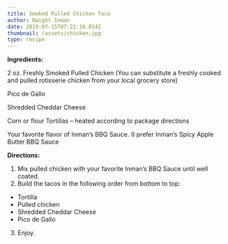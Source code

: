 ```yaml
---
title: Smoked Pulled Chicken Taco
author: Dwight Inman
date: 2019-07-15T07:22:19.814Z
thumbnail: /assets/chicken.jpg
type: recipe
---
```

**Ingredients:**

2 oz. Freshly Smoked Pulled Chicken (You can substitute a freshly cooked and pulled rotisserie chicken from your local grocery store)

Pico de Gallo 

Shredded Cheddar Cheese

Corn or flour Tortillas – heated according to package directions

Your favorite flavor of Inman’s BBQ Sauce. (I prefer Inman’s Spicy Apple Butter BBQ Sauce

**Directions:**

1. Mix pulled chicken with your favorite Inman’s BBQ Sauce until well coated.
2. Build the tacos in the following order from bottom to top:

* Tortilla
* Pulled chicken
* Shredded Cheddar Cheese
* Pico de Gallo

3. Enjoy.
